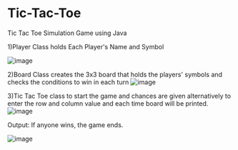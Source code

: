 # Tic-Tac-Toe
Tic Tac Toe Simulation Game using Java

1)Player Class holds Each Player's Name and Symbol

![image](https://github.com/Muralidhar-leo/Tic-Tac-Toe/assets/129084859/47d0bb14-ef94-45c2-bd8f-57f5b3000bc9)

2)Board Class creates the 3x3 board that holds the players' symbols and checks the conditions to win in each turn
![image](https://github.com/Muralidhar-leo/Tic-Tac-Toe/assets/129084859/81689b72-99b7-4289-8fec-f6192391f072)

3)Tic Tac Toe class to start the game and chances are given alternatively to enter the row and column value and each time board will be printed.
![image](https://github.com/Muralidhar-leo/Tic-Tac-Toe/assets/129084859/4911f27a-e13a-4287-81bb-0c334c2235b0)



Output:
If anyone wins, the game ends.

![image](https://github.com/Muralidhar-leo/Tic-Tac-Toe/assets/129084859/d0c48b2a-29ac-4599-bfb6-ed4b7c99ee9c)

